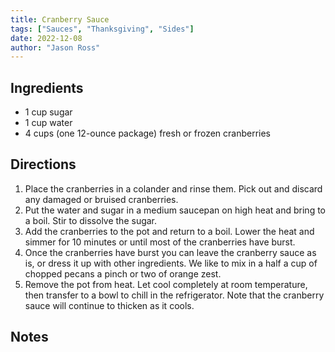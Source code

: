```yaml
---
title: Cranberry Sauce
tags: ["Sauces", "Thanksgiving", "Sides"]
date: 2022-12-08
author: "Jason Ross"
---
```


## Ingredients

- 1 cup sugar
- 1 cup water
- 4 cups (one 12-ounce package) fresh or frozen cranberries

## Directions

1. Place the cranberries in a colander and rinse them. Pick out and discard any damaged or bruised cranberries.
2. Put the water and sugar in a medium saucepan on high heat and bring to a boil. Stir to dissolve the sugar.
3. Add the cranberries to the pot and return to a boil. Lower the heat and simmer for 10 minutes or until most of the cranberries have burst.
4. Once the cranberries have burst you can leave the cranberry sauce as is, or dress it up with other ingredients. We like to mix in a half a cup of chopped pecans a pinch or two of orange zest.
5. Remove the pot from heat. Let cool completely at room temperature, then transfer to a bowl to chill in the refrigerator. Note that the cranberry sauce will continue to thicken as it cools.

## Notes
